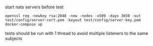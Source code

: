 start nats servers before test
```
openssl req -newkey rsa:2048 -new -nodes -x509 -days 3650 -out test/config/server-cert.pem -keyout test/config/server-key.pem  
docker-compose up
```

tests should be run with 1 thread to avoid multiple listeners to the same subjects